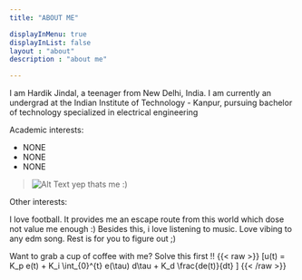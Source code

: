```yaml
---
title: "ABOUT ME"

displayInMenu: true
displayInList: false
layout : "about"
description : "about me"

---
```


I am Hardik Jindal, a teenager from New Delhi, India. I am currently an undergrad at the Indian Institute of Technology - Kanpur, pursuing bachelor of technology specialized in electrical engineering

Academic interests:
* NONE
* NONE
* NONE
>![Alt Text](/my.jpg)
>yep thats me :)


Other interests:

I love football. It provides me an escape route from this world which dose not value me enough :)
Besides this, i love listening to music. Love vibing to any edm song. Rest is for you to figure out ;)

Want to grab a cup of coffee with me? Solve this first !!
{{< raw >}}
\[u(t) = K_p e(t) + K_i \int_{0}^{t} e(\tau) d\tau + K_d \frac{de(t)}{dt} \]
{{< /raw >}}